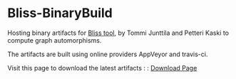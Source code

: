 # Bliss-BinaryBuild

Hosting binary artifacts for [Bliss tool](http://www.tcs.hut.fi/Software/bliss/), by Tommi Junttila and Petteri Kaski to compute graph automorphisms.

The artifacts are built using online providers AppVeyor and travis-ci.

Visit this page to download the latest artifacts : : [Download Page](https://yanntm.github.io/Bliss-BinaryBuild/index.html)
